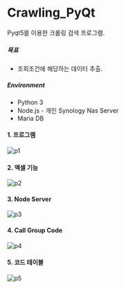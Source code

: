# Crawling_PyQt

Pyqt5를 이용한 크롤링 검색 프로그램.

##### 목표
  * 조회조건에 해당하는 데이터 추출.

##### Environment
  * Python 3
  * Node.js - 개인 Synology Nas Server 
  * Maria DB

#### 1. 프로그램
![p1](https://user-images.githubusercontent.com/42147769/108607670-102d6100-7405-11eb-9894-c9bc365fbd12.png)

#### 2. 엑셀 기능
![p2](https://user-images.githubusercontent.com/42147769/108607671-115e8e00-7405-11eb-952e-550b004a5d21.png)

#### 3. Node Server
![p3](https://user-images.githubusercontent.com/42147769/108607672-11f72480-7405-11eb-8e23-09b32d2824e9.PNG)

#### 4. Call Group Code
![p4](https://user-images.githubusercontent.com/42147769/108607673-13285180-7405-11eb-9264-2d81e2cdae77.PNG)

#### 5. 코드 테이블 
![p5](https://user-images.githubusercontent.com/42147769/108607925-cb0a2e80-7406-11eb-8d9d-ead7fb295045.png)
